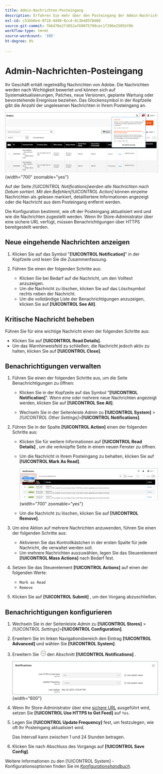 ```yaml
---
title: Admin-Nachrichten-Posteingang
description: Erfahren Sie mehr über den Posteingang der Admin-Nachricht, der wichtige und nützliche Nachrichten von Adobe und vom [!DNL Commerce] System bereitstellt.
exl-id: c53bb0e4-9f18-4d40-8cc4-8c3b485f8d68
source-git-commit: 7b6d70e2f3052af69075790cec1f396e2505bf8b
workflow-type: tm+mt
source-wordcount: '395'
ht-degree: 0%

---
```


# Admin-Nachrichten-Posteingang

Ihr Geschäft erhält regelmäßig Nachrichten von Adobe. Die Nachrichten werden nach Wichtigkeit bewertet und können sich auf Systemaktualisierungen, Patches, neue Versionen, geplante Wartung oder bevorstehende Ereignisse beziehen. Das Glockensymbol in der Kopfzeile gibt die Anzahl der ungelesenen Nachrichten in Ihrem Posteingang an.

![Admin - eingehende Nachrichten](./assets/admin-inbox-summary.png){width="700" zoomable="yes"}

Auf der Seite _[!UICONTROL Notifications]_werden alle Nachrichten nach Datum sortiert. Mit den Befehlen_[!UICONTROL Action]_ können einzelne Nachrichten als gelesen markiert, detailliertere Informationen angezeigt oder die Nachricht aus dem Posteingang entfernt werden.

Die Konfiguration bestimmt, wie oft der Posteingang aktualisiert wird und wie die Nachrichten zugestellt werden. Wenn Ihr Store-Administrator über eine sichere URL verfügt, müssen Benachrichtigungen über HTTPS bereitgestellt werden.

## Neue eingehende Nachrichten anzeigen

1. Klicken Sie auf das Symbol &quot;**[!UICONTROL Notification]**&quot; in der Kopfzeile und lesen Sie die Zusammenfassung.

1. Führen Sie einen der folgenden Schritte aus:

   - Klicken Sie bei Bedarf auf die Nachricht, um den Volltext anzuzeigen.
   - Um die Nachricht zu löschen, klicken Sie auf das Löschsymbol rechts neben der Nachricht.
   - Um die vollständige Liste der Benachrichtigungen anzuzeigen, klicken Sie auf **[!UICONTROL See All]**.

## Kritische Nachricht beheben

Führen Sie für eine wichtige Nachricht einen der folgenden Schritte aus:

- Klicken Sie auf **[!UICONTROL Read Details]**.
- Um das Warnhinweisfeld zu schließen, die Nachricht jedoch aktiv zu halten, klicken Sie auf **[!UICONTROL Close]**.

## Benachrichtigungen verwalten

1. Führen Sie einen der folgenden Schritte aus, um die Seite Benachrichtigungen zu öffnen:

   - Klicken Sie in der Kopfzeile auf das Symbol &quot;**[!UICONTROL Notification]**&quot;. Wenn eine oder mehrere neue Nachrichten angezeigt werden, klicken Sie auf **[!UICONTROL See All]**.

   - Wechseln Sie in der Seitenleiste _Admin_ zu **[!UICONTROL System]** > _[!UICONTROL Other Settings]_>**[!UICONTROL Notifications]**.

1. Führen Sie in der Spalte **[!UICONTROL Action]** einen der folgenden Schritte aus:

   - Klicken Sie für weitere Informationen auf **[!UICONTROL Read Details]** , um die verknüpfte Seite in einem neuen Fenster zu öffnen.

   - Um die Nachricht in Ihrem Posteingang zu behalten, klicken Sie auf **[!UICONTROL Mark As Read]**.

     ![Admin - Markieren Sie ausgewählte Benachrichtigungen als gelesen](./assets/admin-notifications-mark-as-read.png){width="700" zoomable="yes"}

   - Um die Nachricht zu löschen, klicken Sie auf **[!UICONTROL Remove]**.

1. Um eine Aktion auf mehrere Nachrichten anzuwenden, führen Sie einen der folgenden Schritte aus:

   - Aktivieren Sie das Kontrollkästchen in der ersten Spalte für jede Nachricht, die verwaltet werden soll.
   - Um mehrere Nachrichten auszuwählen, legen Sie das Steuerelement **[!UICONTROL Mass Actions]** nach Bedarf fest.

1. Setzen Sie das Steuerelement **[!UICONTROL Actions]** auf einen der folgenden Werte:

   - `Mark as Read`
   - `Remove`

1. Klicken Sie auf **[!UICONTROL Submit]** , um den Vorgang abzuschließen.

## Benachrichtigungen konfigurieren

1. Wechseln Sie in der Seitenleiste _Admin_ zu **[!UICONTROL Stores]** > _[!UICONTROL Settings]_>**[!UICONTROL Configuration]**.

1. Erweitern Sie im linken Navigationsbereich den Eintrag **[!UICONTROL Advanced]** und wählen Sie **[!UICONTROL System]**.

1. Erweitern Sie ![Erweiterungsauswahl](../assets/icon-display-expand.png)den Abschnitt **[!UICONTROL Notifications]** .

   ![Benachrichtigungskonfiguration](./assets/system-notifications.png){width="600"}

1. Wenn Ihr Store-Administrator über eine [sichere URL](../stores-purchase/store-urls.md) ausgeführt wird, setzen Sie **[!UICONTROL Use HTTPS to Get Feed]** auf `Yes`.

1. Legen Sie **[!UICONTROL Update Frequency]** fest, um festzulegen, wie oft Ihr Posteingang aktualisiert wird.

   Das Intervall kann zwischen 1 und 24 Stunden betragen.

1. Klicken Sie nach Abschluss des Vorgangs auf **[!UICONTROL Save Config]**.

Weitere Informationen zu den [!UICONTROL System] -Konfigurationsoptionen finden Sie im [_Konfigurationshandbuch_](../configuration-reference/advanced/system.md).

